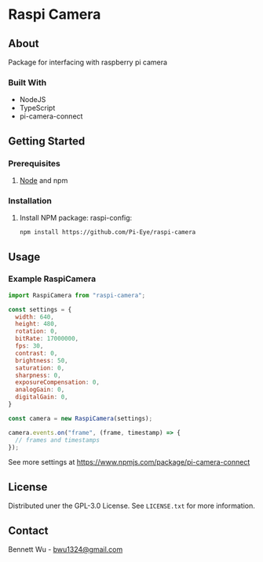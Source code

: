 # Raspi Camera

## About

Package for interfacing with raspberry pi camera

### Built With

* NodeJS
* TypeScript
* pi-camera-connect

## Getting Started

### Prerequisites

1. [Node](https://nodejs.org/en/) and npm

### Installation

1. Install NPM package: raspi-config:
    ```sh
    npm install https://github.com/Pi-Eye/raspi-camera
    ```

## Usage

### Example RaspiCamera

```js
import RaspiCamera from "raspi-camera";

const settings = {
  width: 640,
  height: 480,
  rotation: 0,
  bitRate: 17000000,
  fps: 30,
  contrast: 0,
  brightness: 50,
  saturation: 0,
  sharpness: 0,
  exposureCompensation: 0,
  analogGain: 0,
  digitalGain: 0,
}

const camera = new RaspiCamera(settings);

camera.events.on("frame", (frame, timestamp) => {
  // frames and timestamps
});
```

See more settings at https://www.npmjs.com/package/pi-camera-connect

## License

Distributed uner the GPL-3.0 License. See `LICENSE.txt` for more information.

## Contact

Bennett Wu - bwu1324@gmail.com